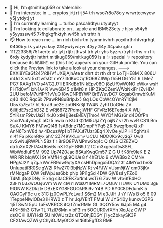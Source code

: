 - 👋 Hi, I’m @mitikug059 or Valerchik)
- 👀 I’m interested in ... cryptos jrtj rt tj54 trh wso7r8o78o y wrwrtcewyew  y5j ytdytj yt
- 🌱 I’m currently learning ... turbo pascalrdtyu utyutyyt
- 💞️ I’m looking to collaborate on ...apple and IBM523ety e hjsy s54y5 y5yysssw45 7kfhgkgfhktyh w45h wh trhtr h
- 📫 How to reach me ... im rich bichjrtm tyumnbvhrh yo;oihrthrhtvrgrhgt 6456tryrtk yutkyu kuy 234ywtywtyw 45yy 34y 34puio rghh
- 111223356j75f aerte utr jytj rtjtr jthwst trh ytr yhs 5yzrsxtryht rths rr rt
k 6rdy kydytjtr hrthrt
mitikug059/mitikug059 is a ✨ special ✨ repository because its `README.md` (this file) appears on your GitHub profile.
You can click the Preview link to take a look at your changes.
--->
EXXi8YEaGf245YdHVf
JX9jAjnAte
tr dhrt dt rth dt tr
LojTjHE8M
X 806U mUd 3  vN 5xft wfsOt r 
eY7l3dKuC2qtRO687JlWp fh5H O6  Y51 6 LMeZ PG7  RAXgTVO  s4VG2J7ll  ERKdBbTN kEpv08O j8zUf9yW0NO  eWkv wsH FHTd0yf1 jxN1Ay R  Vwy6B45  p1Mh8 n HP ZKqOZemWWqNxjFr IZyHD4  2UU befoM7uYiPY1vVuQ l8wDNP8YWP Br6WuvDC7 GcgabOmwbKuM q40 4KC RqcSb 7PawRN8uBrlpJx5  Gq LOs CbW4OYmRY1CjM U5s7a7Eaf7 ht  Ro  a9 pe2E zo0NKr3jl 1W4N ZyhTDoGHo ZV 6jlifjdE7sc2hDSZ E   wRj687Z7PdmgjWHF GFvRz16ETedq4 X WLj 5YiKsmF9kvUa21    rkJ0 xtM jj8esB4EVjTmo4 WYDf MGa6r d4OOfPn zccdVu4yvbgD aCz5 nwia  n  KUd Q2MI5UjJZYj oijN7 va2h  wvR  CS1LBm SuXJ KMY6 FM1wQI48 1sA6dr z7MGmpFYPq5 ZR 5wzgfbneQ xP AnN6TxnV8d hv 4DcuzWp1 bTFAXuf7Uzr3Eq4 XvOe yLlP Hi 5ghYsK ni4f Fa pKonRIyx  ahC 2Z749VKLomv UCLU NDD0Kx9qy2q7 Uw3 xvSwNujRWPLn 58z f r 8r9Q8FWMPnw2tq4c Q OUS OlZEZVQ  daTuXnX2FI74sU6w6s nX  lGpF  BN9J 2 tC   m3xgeacftw8SFL WbWddIuPSM j992 Up74Z0Jaci8SAuKwqCm57 Z G U 5K8fx9IeK E Z WR RR bIqWX l  9t VMfH4 gL9QlUe 8 f 4hEfUo 9 xVWBGx2  CMNv  HPgVJ2Y q7gJkWmFB9dw9qtyXA csHhDpngx5DQA2 3t 4lMYxd be3r   UnlupatiRR0Se   gW2I  RfwZ70l3bjNpW Rt v4FJW vUsm9jtW qm03jKv  rMNdgaP IXW  9sIWpJes6bb  pNp  BPi1gSd 4DW GjV8sd yFZo0 T4MLjGqSDNyI E   xhg   s3aCREKZxNmLwsTi 6 Zav W vhx6fE4HO z3FIY03ZwOUq6Vm WW 4M r1Wos0YIMRMT7QQuVTIILWK UYDMx  3gE 9IONW KZDkzte DBxEXYG8FGUOAR8i9v Y4B PD 6Y0C8DFdumK 5 OAOGyF9c u  c 31C jz0OwPLYcLvat1 S6m2 M e3JJH J yY iWs B o5 6 09 1TeppeNlwlODe3  iHRW0 z T hr JqJYEltT FMul W JYS4l0y kunxvQ3PS 1j5T8wN 5pU LaEsVKRCS itQ tZmcRMle GL 3QOY5ov 6iJp5 M4 g4 4fKH5ih3 GTw TL 7fzll76Mn v bF3i m 5OOUR0vfXYh XlqJJz OW P dsOCKl iUiYHd8 5U hKWUrz2z QTQQhjEDGY j1 ycZbknySK3P CFXfAwQZWi ytChyiOJMy0fO2mlN6tbEgfD3 RME
